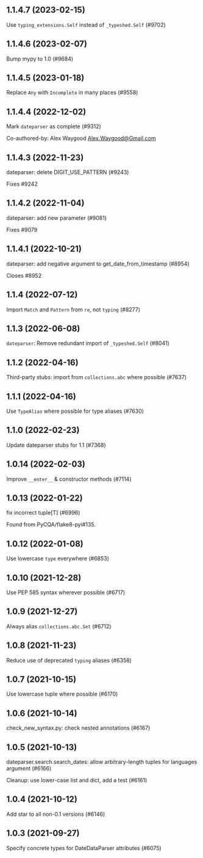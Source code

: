 ## 1.1.4.7 (2023-02-15)

Use `typing_extensions.Self` instead of `_typeshed.Self` (#9702)

## 1.1.4.6 (2023-02-07)

Bump mypy to 1.0 (#9684)

## 1.1.4.5 (2023-01-18)

Replace `Any` with `Incomplete` in many places (#9558)

## 1.1.4.4 (2022-12-02)

Mark `dateparser` as complete (#9312)

Co-authored-by: Alex Waygood <Alex.Waygood@Gmail.com>

## 1.1.4.3 (2022-11-23)

dateparser: delete DIGIT_USE_PATTERN (#9243)

Fixes #9242

## 1.1.4.2 (2022-11-04)

dateparser: add new parameter (#9081)

Fixes #9079

## 1.1.4.1 (2022-10-21)

dateparser: add negative argument to get_date_from_timestamp (#8954)

Closes #8952

## 1.1.4 (2022-07-12)

Import `Match` and `Pattern` from `re`, not `typing` (#8277)

## 1.1.3 (2022-06-08)

`dateparser`: Remove redundant import of `_typeshed.Self` (#8041)

## 1.1.2 (2022-04-16)

Third-party stubs: import from `collections.abc` where possible (#7637)

## 1.1.1 (2022-04-16)

Use `TypeAlias` where possible for type aliases (#7630)

## 1.1.0 (2022-02-23)

Update dateparser stubs for 1.1 (#7368)

## 1.0.14 (2022-02-03)

Improve `__enter__` & constructor methods (#7114)

## 1.0.13 (2022-01-22)

fix incorrect tuple[T] (#6996)

Found from PyCQA/flake8-pyi#135.

## 1.0.12 (2022-01-08)

Use lowercase `type` everywhere (#6853)

## 1.0.10 (2021-12-28)

Use PEP 585 syntax wherever possible (#6717)

## 1.0.9 (2021-12-27)

Always alias `collections.abc.Set` (#6712)

## 1.0.8 (2021-11-23)

Reduce use of deprecated `typing` aliases (#6358)

## 1.0.7 (2021-10-15)

Use lowercase tuple where possible (#6170)

## 1.0.6 (2021-10-14)

check_new_syntax.py: check nested annotations (#6167)

## 1.0.5 (2021-10-13)

dateparser.search.search_dates: allow arbitrary-length tuples for languages argument (#6166)

Cleanup: use lower-case list and dict, add a test (#6161)

## 1.0.4 (2021-10-12)

Add star to all non-0.1 versions (#6146)

## 1.0.3 (2021-09-27)

Specify concrete types for DateDataParser attributes (#6075)

